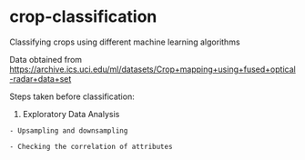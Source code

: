 # crop-classification
Classifying crops using different machine learning algorithms

Data obtained from https://archive.ics.uci.edu/ml/datasets/Crop+mapping+using+fused+optical-radar+data+set

Steps taken before classification:

  1. Exploratory Data Analysis
  
    - Upsampling and downsampling
    
    - Checking the correlation of attributes
